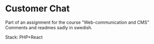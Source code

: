 # Customer Chat

Part of an assignment for the course "Web-communication and CMS"
Comments and readmes sadly in swedish.

Stack: PHP+React